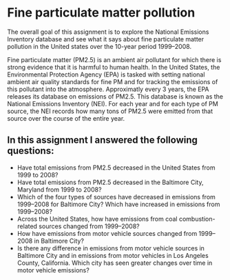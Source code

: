 # Fine particulate matter pollution

The overall goal of this assignment is to explore the National Emissions Inventory database and see what it says about fine particulate matter pollution in the United states over the 10-year period 1999–2008.

Fine particulate matter (PM2.5) is an ambient air pollutant for which there is strong evidence that it is harmful to human health. In the United States, the Environmental Protection Agency (EPA) is tasked with setting national ambient air quality standards for fine PM and for tracking the emissions of this pollutant into the atmosphere. Approximatly every 3 years, the EPA releases its database on emissions of PM2.5. This database is known as the National Emissions Inventory (NEI). For each year and for each type of PM source, the NEI records how many tons of PM2.5 were emitted from that source over the course of the entire year.

## In this assignment I answered the following questions:

-   Have total emissions from PM2.5 decreased in the United States from 1999 to 2008?
-   Have total emissions from PM2.5 decreased in the Baltimore City, Maryland from 1999 to 2008?
-   Which of the four types of sources have decreased in emissions from 1999–2008 for Baltimore City? Which have increased in emissions from 1999–2008?
-   Across the United States, how have emissions from coal combustion-related sources changed from 1999–2008?
-   How have emissions from motor vehicle sources changed from 1999–2008 in Baltimore City?
-   Is there any difference in emissions from motor vehicle sources in Baltimore City and in emissions from motor vehicles in Los Angeles County, California. Which city has seen greater changes over time in motor vehicle emissions?
